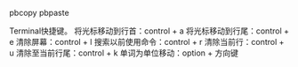 pbcopy pbpaste

Terminal快捷键。
将光标移动到行首：control + a
将光标移动到行尾：control + e
清除屏幕：control + l
搜索以前使用命令：control + r
清除当前行：control + u
清除至当前行尾：control + k
单词为单位移动：option + 方向键
